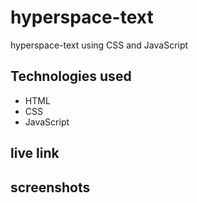 # hyperspace-text

hyperspace-text using CSS and JavaScript


## Technologies used

* HTML
* CSS
* JavaScript


## live link 



## screenshots
